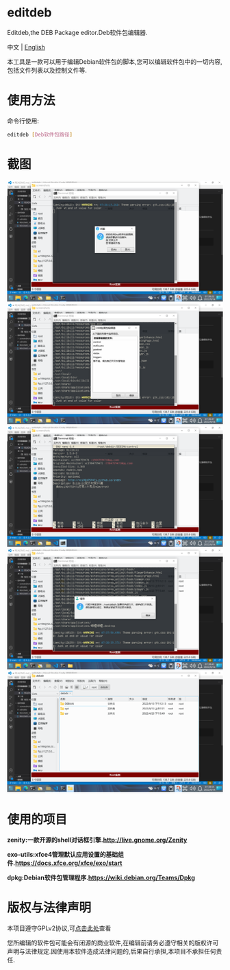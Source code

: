 # editdeb
Editdeb,the DEB Package editor.Deb软件包编辑器.

中文 | <a href="README_EN.md" target="_blank">English</a>

本工具是一款可以用于编辑Debian软件包的脚本,您可以编辑软件包中的一切内容,包括文件列表以及控制文件等.

# 使用方法

命令行使用:
```bash
editdeb [Deb软件包路径]
```
# 截图
![欢迎界面](screenshots/截图_2022-09-14_07-36-25.png)
![编辑菜单](screenshots/截图_2022-09-14_07-36-50.png)
![文件编辑](screenshots/截图_2022-09-14_07-37-07.png)
![打开目录后的提示](screenshots/截图_2022-09-14_07-38-45.png)
![解压路径](screenshots/截图_2022-09-14_07-38-58.png)
# 使用的项目
**zenity:一款开源的shell对话框引擎.http://live.gnome.org/Zenity**

**exo-utils:xfce4管理默认应用设置的基础组件.https://docs.xfce.org/xfce/exo/start**

**dpkg:Debian软件包管理程序.https://wiki.debian.org/Teams/Dpkg**

# 版权与法律声明
本项目遵守GPLv2协议,可<a href="LICENSE" target="_blank">点击此处</a>查看

您所编辑的软件包可能会有闭源的商业软件,在编辑前请务必遵守相关的版权许可声明与法律规定.因使用本软件造成法律问题的,后果自行承担,本项目不承担任何责任.
